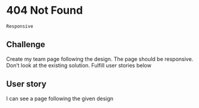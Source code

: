 # 404 Not Found

`Responsive`

## Challenge

Create my team page following the design. The page should be responsive. Don’t look at the existing solution. Fulfill user stories below

## User story

I can see a page following the given design
